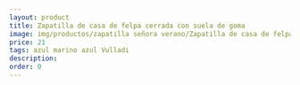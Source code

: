 ```yaml
---
layout: product
title: Zapatilla de casa de felpa cerrada con suela de goma
image: img/productos/zapatilla señora verano/Zapatilla de casa de felpa cerrada con suela de goma=21=azul marino azul Vulladi.webp
price: 21
tags: azul marino azul Vulladi
description: 
order: 0
---
```

